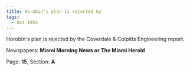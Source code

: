 ```yaml
---  
title: Horobin's plan is rejected by  
tags:  
  - Oct 1955  
---  
```

  
Horobin's plan is rejected by the Coverdale & Colpitts Engineering report.  
  
Newspapers: **Miami Morning News or The Miami Herald**  
  
Page: **15**, Section: **A** 
